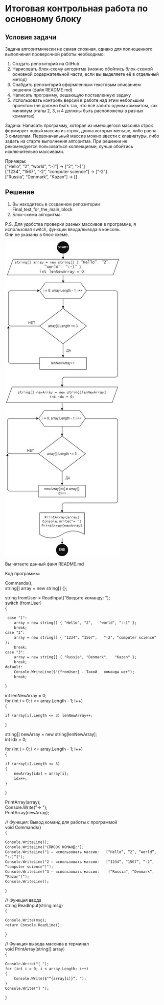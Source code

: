 # Итоговая контрольная работа по основному блоку
## Условия задачи
Задача алгоритмически не самая сложная, однако для полноценного выполнения проверочной работы необходимо:

1. Создать репозиторий на GitHub
2. Нарисовать блок-схему алгоритма (можно обойтись блок-схемой основной содержательной части, если вы выделяете её в отдельный метод)
3. Снабдить репозиторий оформленным текстовым описанием решения (файл README.md)
4. Написать программу, решающую поставленную задачу
5. Использовать контроль версий в работе над этим небольшим проектом (не должно быть так, что всё залито одним коммитом, как минимум этапы 2, 3, и 4 должны быть расположены в разных коммитах)

Задача: Написать программу, которая из имеющегося массива строк формирует новый массив из строк, длина которых меньше, либо равна 3 символам. Первоначальный массив можно ввести с клавиатуры, либо задать на старте выполнения алгоритма. При решении не рекомендуется пользоваться коллекциями, лучше обойтись исключительно массивами.

Примеры:  
[“Hello”, “2”, “world”, “:-)”] → [“2”, “:-)”]  
[“1234”, “1567”, “-2”, “computer science”] → [“-2”]  
[“Russia”, “Denmark”, “Kazan”] → []

## Решение
1. Вы находитесь в созданном репозитории Final_test_for_the_main_block  
2. Блок-схема алгоритма:  

P.S. Для удобства проверки разных массивов в программе, я использовал switch, функции ввода/вывода в консоль.  
Они не указаны в блок-схеме.

![Блок-схема.draw.io](Блок-схема.draw.io.jpg)  

Вы читаете данный фаил README.md  

Код программы:  

Commands();  
string[] array = new string[] {};  

string fromUser = ReadInput("Введите команду: ");  
switch (fromUser)  
{  

     case "1":  
        array = new string[] { "Hello", "2",   "world", ":-)" };  
        break;  
    case "2":  
        array = new string[] { "1234", "1567",   "-2", "computer science" };  
        break;  
    case "3":  
        array = new string[] { "Russia", "Denmark",   "Kazan" };  
        break;  
    default:  
        Console.WriteLine($"{fromUser} - Такой   команды нет");  
        break;  
}  

int lenNewArray = 0;  
for (int i = 0; i <= array.Length - 1; i++)  
{  

    if (array[i].Length <= 3) lenNewArray++;  
}  

string[] newArray = new string[lenNewArray];  
int idx = 0;  

for (int i = 0; i <= array.Length - 1; i++)  
{  

    if (array[i].Length <= 3)  
    {  
        newArray[idx] = array[i];  
        idx++;  
    }  
}  

PrintArray(array);  
Console.Write("→ ");  
PrintArray(newArray);  

// Функция: Вывод команд для работы с программой  
void Commands()  
{  

    Console.WriteLine();  
    Console.WriteLine("СПИСОК КОМАНД:");  
    Console.WriteLine("1 – использовать массив:   [“Hello”, “2”, “world”, “:-)”]");  
    Console.WriteLine("2 – использовать массив:   [“1234”, “1567”, “-2”, “computer science”]");  
    Console.WriteLine("3 – использовать массив:    [“Russia”, “Denmark”, “Kazan”]");  
    Console.WriteLine();  
}  

// Функция ввода  
string ReadInput(string msg)  
{  

    Console.Write(msg);  
    return Console.ReadLine();  
}  

//  Функция вывода массива в терминал  
void PrintArray(string[] array)  
{  
    
    Console.Write("[ ");  
    for (int i = 0; i < array.Length; i++)  
    {  
        Console.Write($"“{array[i]}”, ");  
    }  
    Console.Write("] ");  
}  

